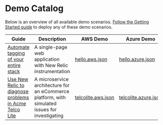# Demo Catalog

Below is an overview of all available demo scenarios.
[Follow the Getting Started guide](../GETTING_STARTED.md) to deploy any of these demo scenarios.

| Guide | Description | AWS Demo | Azure Demo | GCP Demo |
|---|---|---|---|---|
| [Automate tagging of your entire stack](https://developer.newrelic.com/automate-workflows/automated-tagging) | A single-page web application with New Relic instrumentation | [hello.aws.json](https://raw.githubusercontent.com/newrelic/demo-catalog/main/catalog/hello.aws.json) | [hello.azure.json](https://raw.githubusercontent.com/newrelic/demo-catalog/main/catalog/hello.azure.json) | [hello.gcp.json](https://raw.githubusercontent.com/newrelic/demo-catalog/main/catalog/hello.gcp.json) |
| [Use New Relic to diagnose problems in Acme Telco Lite](https://developer.newrelic.com/automate-workflows/diagnose-problems) | A microservice architecture for an eCommerce platform, with simulated issues for investigating | [telcolite.aws.json](https://raw.githubusercontent.com/newrelic/demo-catalog/main/catalog/telcolite.aws.json) | [telcolite.azure.json](https://raw.githubusercontent.com/newrelic/demo-catalog/main/catalog/telcolite.azure.json) | [telcolite.gcp.json](https://raw.githubusercontent.com/newrelic/demo-catalog/main/catalog/telcolite.gcp.json) |

